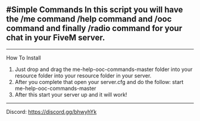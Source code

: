 #Simple Commands
In this script you will have the /me command /help command and /ooc command and finally /radio command for your chat in your FiveM server.
---------------------------------------------------------------------------------------------------------------

---------------------------------------------------------------------------------------------------------------

How To Install 

1. Just drop and drag the me-help-ooc-commands-master folder into your resource folder into your resource folder in your server. 
2. After you complete that open your server.cfg and do the follow: start me-help-ooc-commands-master
3. After this start your server up and it will work!
----------------------------------------------------------------------------------------------------------------

Discord:  https://discord.gg/bhwyhYk


